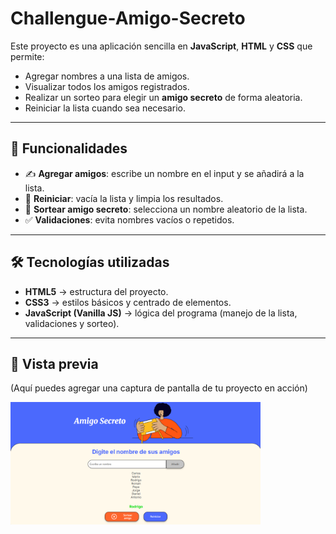 # Challengue-Amigo-Secreto

Este proyecto es una aplicación sencilla en **JavaScript**, **HTML** y **CSS** que permite:

- Agregar nombres a una lista de amigos.  
- Visualizar todos los amigos registrados.  
- Realizar un sorteo para elegir un **amigo secreto** de forma aleatoria.  
- Reiniciar la lista cuando sea necesario.  

---

## 🚀 Funcionalidades

- ✍️ **Agregar amigos**: escribe un nombre en el input y se añadirá a la lista.  
- 🔄 **Reiniciar**: vacía la lista y limpia los resultados.  
- 🎲 **Sortear amigo secreto**: selecciona un nombre aleatorio de la lista.  
- ✅ **Validaciones**: evita nombres vacíos o repetidos.  

---

## 🛠️ Tecnologías utilizadas

- **HTML5** → estructura del proyecto.  
- **CSS3** → estilos básicos y centrado de elementos.  
- **JavaScript (Vanilla JS)** → lógica del programa (manejo de la lista, validaciones y sorteo).

---

## 📸 Vista previa  

(Aquí puedes agregar una captura de pantalla de tu proyecto en acción)

<img src="preview.png" alt="Vista previa del proyecto" width="400px">

